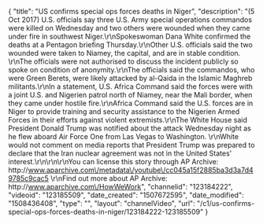 {
    "title": "US confirms special ops forces deaths in Niger",
    "description": "(5 Oct 2017) U.S. officials say three U.S. Army special operations commandos were killed on Wednesday and two others were wounded when they came under fire in southwest Niger.\r\nSpokeswoman Dana White confirmed the deaths at a Pentagon briefing Thursday.\r\nOther U.S. officials said the two wounded were taken to Niamey, the capital, and are in stable condition. \r\nThe officials were not authorised to discuss the incident publicly so spoke on condition of anonymity.\r\nThe officials said the commandos, who were Green Berets, were likely attacked by al-Qaida in the Islamic Maghreb militants.\r\nIn a statement, U.S. Africa Command said the forces were with a joint U.S. and Nigerien patrol north of Niamey, near the Mali border, when they came under hostile fire.\r\nAfrica Command said the U.S. forces are in Niger to provide training and security assistance to the Nigerien Armed Forces in their efforts against violent extremists.\r\nThe White House said President Donald Trump was notified about the attack Wednesday night as he flew aboard Air Force One from Las Vegas to Washington. \r\nWhite would not comment on media reports that President Trump was prepared to declare that the Iran nuclear agreement was not in the United States' interest.\r\n\r\n\r\nYou can license this story through AP Archive: http:\/\/www.aparchive.com\/metadata\/youtube\/cc045a15f2885ba3d3a7d49785c9cac5 \r\nFind out more about AP Archive: http:\/\/www.aparchive.com\/HowWeWork",
    "channelid": "123184222",
    "videoid": "123185509",
    "date_created": "1507672595",
    "date_modified": "1508436408",
    "type": "",
    "layout": "channelVideo",
    "url": "\/c1\/us-confirms-special-ops-forces-deaths-in-niger\/123184222-123185509"
}